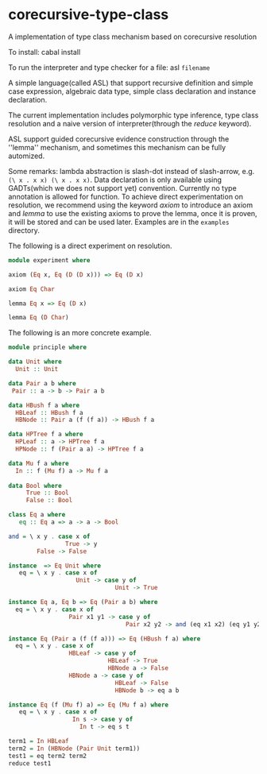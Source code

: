 # corecursive-type-class
A implementation of type class mechanism based on corecursive resolution

To install: cabal install

To run the interpreter and type checker for a file: asl `filename`

A simple language(called ASL) that support recursive definition and simple case expression,
algebraic data type, simple class declaration and instance declaration. 

The current implementation includes polymorphic type inference, type class resolution and
a naive version of interpreter(through the *reduce* keyword).

ASL support guided corecursive evidence construction through the ''lemma'' mechanism, 
and sometimes this mechanism can be fully automized.

Some remarks: lambda abstraction is slash-dot instead of slash-arrow, e.g.
`(\ x . x x) (\ x . x x)`. Data declaration is only available using GADTs(which we does not support yet) convention. Currently no type annotation is allowed for function. To achieve direct experimentation on resolution, we recommend using the keyword *axiom* to introduce an axiom and *lemma* to use the existing axioms to prove the lemma, once it is proven, it will be stored and can be used later. Examples are in the `examples` directory.

The following is a direct experiment on resolution.
```haskell
module experiment where

axiom (Eq x, Eq (D (D x))) => Eq (D x)

axiom Eq Char

lemma Eq x => Eq (D x)

lemma Eq (D Char)
```


The following is an more concrete example.
```haskell
module principle where

data Unit where
  Unit :: Unit

data Pair a b where
 Pair :: a -> b -> Pair a b

data HBush f a where
  HBLeaf :: HBush f a
  HBNode :: Pair a (f (f a)) -> HBush f a

data HPTree f a where
  HPLeaf :: a -> HPTree f a
  HPNode :: f (Pair a a) -> HPTree f a  

data Mu f a where
  In :: f (Mu f) a -> Mu f a
  
data Bool where
     True :: Bool
     False :: Bool

class Eq a where
   eq :: Eq a => a -> a -> Bool

and = \ x y . case x of
                True -> y
		False -> False

instance  => Eq Unit where
   eq = \ x y . case x of
                   Unit -> case y of 
                              Unit -> True

instance Eq a, Eq b => Eq (Pair a b) where
  eq = \ x y . case x of
                 Pair x1 y1 -> case y of
                                 Pair x2 y2 -> and (eq x1 x2) (eq y1 y2)

instance Eq (Pair a (f (f a))) => Eq (HBush f a) where
  eq = \ x y . case x of
                 HBLeaf -> case y of
                            HBLeaf -> True
                            HBNode a -> False
                 HBNode a -> case y of
                              HBLeaf -> False
                              HBNode b -> eq a b

instance Eq (f (Mu f) a) => Eq (Mu f a) where
   eq = \ x y . case x of
                  In s -> case y of
 		            In t -> eq s t

term1 = In HBLeaf
term2 = In (HBNode (Pair Unit term1))
test1 = eq term2 term2
reduce test1

```


